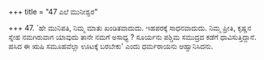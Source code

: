 +++
title = "47 ಎಲೆ ಮುನೀಶ್ವರ"

+++
47. `ಹೇ ಮುನಿಪತಿ, ನಿಮ್ಮ ಮಾತು ಖಂಡಿತವಾದುದು. ಇಹಪರಕ್ಕೆ ಸಾಧನವಾದುದು. ನಿಮ್ಮ ಪ್ರೀತಿ, ಕೃಷ್ಣನ ಸ್ನೇಹ ನಮಗಿರುವಾಗ ಯಾವುದು ತಾನೇ ನಮಗೆ ಅಸಾಧ್ಯ ? ಸೂರ್ಯನು ಪಶ್ಚಿಮ ಸಮುದ್ರದ ಕಡೆಗೆ ಧಾವಿಸುತ್ತಿದ್ದಾನೆ. ಹಸಿದ ಈ ಋಷಿ ಸಮೂಹವೆಲ್ಲಾ ಊಟಕ್ಕೆ ಬರಬೇಕು' ಎಂದು ಧರ್ಮರಾಯನು ಆಹ್ವಾನಿಸಿದನು.